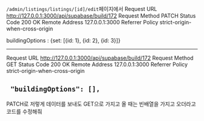 `/admin/listings/listings/[id]/edit`페이지에서 
Request URL
http://127.0.0.1:3000/api/supabase/build/172
Request Method
PATCH
Status Code
200 OK
Remote Address
127.0.0.1:3000
Referrer Policy
strict-origin-when-cross-origin


buildingOptions
: 
{set: [{id: 1}, {id: 2}, {id: 3}]}

------
Request URL
http://127.0.0.1:3000/api/supabase/build/172
Request Method
GET
Status Code
200 OK
Remote Address
127.0.0.1:3000
Referrer Policy
strict-origin-when-cross-origin

` "buildingOptions": [],` 
-------------
PATCH로 저렇게 데이터를 보내도 GET으로 가지고 올 때는 빈배열을 가지고 오더라고 코드를 수정해줘